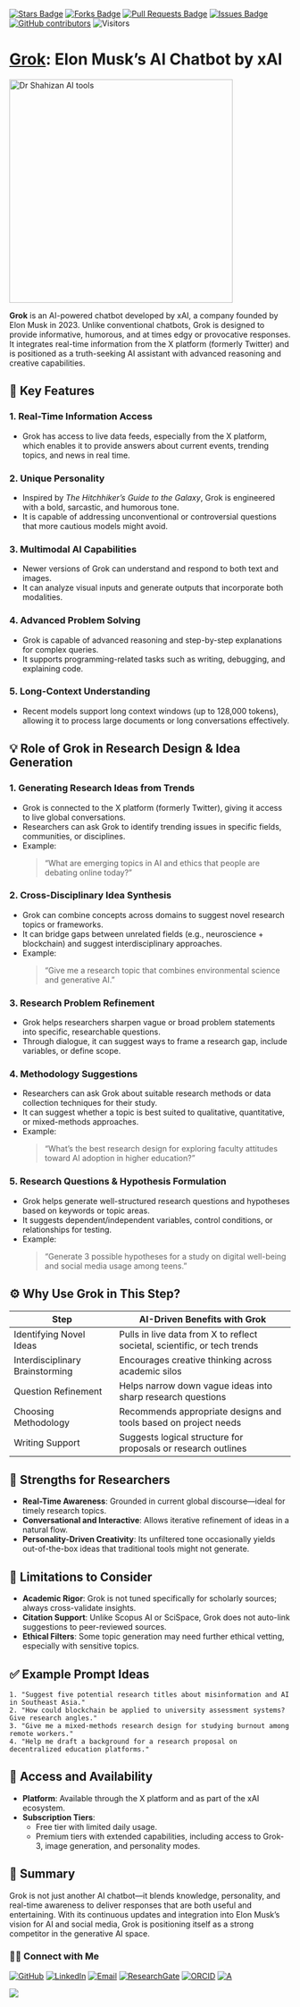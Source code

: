 <a href="https://github.com/drshahizan/short-course/stargazers"><img src="https://img.shields.io/github/stars/drshahizan/short-course" alt="Stars Badge"/></a>
<a href="https://github.com/drshahizan/short-course/network/members"><img src="https://img.shields.io/github/forks/drshahizan/short-course" alt="Forks Badge"/></a>
<a href="https://github.com/drshahizan/short-course/pulls"><img src="https://img.shields.io/github/issues-pr/drshahizan/short-course" alt="Pull Requests Badge"/></a>
<a href="https://github.com/drshahizan/short-course"><img src="https://img.shields.io/github/issues/drshahizan/short-course" alt="Issues Badge"/></a>
<a href="https://github.com/drshahizan/short-course/graphs/contributors"><img alt="GitHub contributors" src="https://img.shields.io/github/contributors/drshahizan/short-course?color=2b9348"></a>
![Visitors](https://api.visitorbadge.io/api/visitors?path=https%3A%2F%2Fgithub.com%2Fdrshahizan%2Fshort-course&labelColor=%23d9e3f0&countColor=%23697689&style=flat)
 
# [Grok](https://grok.com/): Elon Musk’s AI Chatbot by xAI
 
 <img src="https://opencv.org/wp-content/uploads/2025/02/1920x1080-1.jpg" alt="Dr Shahizan AI tools"  height="400">

**Grok** is an AI-powered chatbot developed by xAI, a company founded by Elon Musk in 2023. Unlike conventional chatbots, Grok is designed to provide informative, humorous, and at times edgy or provocative responses. It integrates real-time information from the X platform (formerly Twitter) and is positioned as a truth-seeking AI assistant with advanced reasoning and creative capabilities.

## 🧠 Key Features

### 1. Real-Time Information Access
- Grok has access to live data feeds, especially from the X platform, which enables it to provide answers about current events, trending topics, and news in real time.

### 2. Unique Personality
- Inspired by *The Hitchhiker’s Guide to the Galaxy*, Grok is engineered with a bold, sarcastic, and humorous tone.
- It is capable of addressing unconventional or controversial questions that more cautious models might avoid.

### 3. Multimodal AI Capabilities
- Newer versions of Grok can understand and respond to both text and images.
- It can analyze visual inputs and generate outputs that incorporate both modalities.

### 4. Advanced Problem Solving
- Grok is capable of advanced reasoning and step-by-step explanations for complex queries.
- It supports programming-related tasks such as writing, debugging, and explaining code.

### 5. Long-Context Understanding
- Recent models support long context windows (up to 128,000 tokens), allowing it to process large documents or long conversations effectively.

## 💡 Role of Grok in Research Design & Idea Generation

### 1. **Generating Research Ideas from Trends**
- Grok is connected to the X platform (formerly Twitter), giving it access to live global conversations.
- Researchers can ask Grok to identify trending issues in specific fields, communities, or disciplines.
- Example:  
  > “What are emerging topics in AI and ethics that people are debating online today?”

### 2. **Cross-Disciplinary Idea Synthesis**
- Grok can combine concepts across domains to suggest novel research topics or frameworks.
- It can bridge gaps between unrelated fields (e.g., neuroscience + blockchain) and suggest interdisciplinary approaches.
- Example:  
  > “Give me a research topic that combines environmental science and generative AI.”

### 3. **Research Problem Refinement**
- Grok helps researchers sharpen vague or broad problem statements into specific, researchable questions.
- Through dialogue, it can suggest ways to frame a research gap, include variables, or define scope.

### 4. **Methodology Suggestions**
- Researchers can ask Grok about suitable research methods or data collection techniques for their study.
- It can suggest whether a topic is best suited to qualitative, quantitative, or mixed-methods approaches.
- Example:  
  > “What’s the best research design for exploring faculty attitudes toward AI adoption in higher education?”

### 5. **Research Questions & Hypothesis Formulation**
- Grok helps generate well-structured research questions and hypotheses based on keywords or topic areas.
- It suggests dependent/independent variables, control conditions, or relationships for testing.
- Example:  
  > “Generate 3 possible hypotheses for a study on digital well-being and social media usage among teens.”

## ⚙️ Why Use Grok in This Step?

| Step                          | AI-Driven Benefits with Grok                                              |
|-------------------------------|--------------------------------------------------------------------------|
| Identifying Novel Ideas       | Pulls in live data from X to reflect societal, scientific, or tech trends |
| Interdisciplinary Brainstorming| Encourages creative thinking across academic silos                        |
| Question Refinement           | Helps narrow down vague ideas into sharp research questions               |
| Choosing Methodology          | Recommends appropriate designs and tools based on project needs           |
| Writing Support               | Suggests logical structure for proposals or research outlines             |

## 🚀 Strengths for Researchers

- **Real-Time Awareness**: Grounded in current global discourse—ideal for timely research topics.
- **Conversational and Interactive**: Allows iterative refinement of ideas in a natural flow.
- **Personality-Driven Creativity**: Its unfiltered tone occasionally yields out-of-the-box ideas that traditional tools might not generate.

## 📌 Limitations to Consider

- **Academic Rigor**: Grok is not tuned specifically for scholarly sources; always cross-validate insights.
- **Citation Support**: Unlike Scopus AI or SciSpace, Grok does not auto-link suggestions to peer-reviewed sources.
- **Ethical Filters**: Some topic generation may need further ethical vetting, especially with sensitive topics.

## ✅ Example Prompt Ideas

```text
1. "Suggest five potential research titles about misinformation and AI in Southeast Asia."
2. "How could blockchain be applied to university assessment systems? Give research angles."
3. "Give me a mixed-methods research design for studying burnout among remote workers."
4. "Help me draft a background for a research proposal on decentralized education platforms."
```

## 📱 Access and Availability

- **Platform**: Available through the X platform and as part of the xAI ecosystem.
- **Subscription Tiers**:
  - Free tier with limited daily usage.
  - Premium tiers with extended capabilities, including access to Grok-3, image generation, and personality modes.

## 🧭 Summary

Grok is not just another AI chatbot—it blends knowledge, personality, and real-time awareness to deliver responses that are both useful and entertaining. With its continuous updates and integration into Elon Musk’s vision for AI and social media, Grok is positioning itself as a strong competitor in the generative AI space.


### 🙌🏻 Connect with Me
<p align="left">
    <a href="https://github.com/drshahizan" target="_blank"><img alt="GitHub" src="https://img.shields.io/badge/-@drshahizan-181717?style=flat-square&logo=GitHub&logoColor=white"></a>
    <a href="https://www.linkedin.com/in/drshahizan" target="_blank"><img alt="LinkedIn" src="https://img.shields.io/badge/-drshahizan-blue?style=flat-square&logo=Linkedin&logoColor=white&link=https://www.linkedin.com/in/drshahizan/"></a>
    <a href="mailto:shahizan@utm.my" target="_blank"><img alt="Email" src="https://img.shields.io/badge/-shahizan@utm.my-c14438?style=flat-square&logo=Gmail&logoColor=white&link=mailto:shahizan@utm.my.com"></a>
    <a href="https://www.researchgate.net/profile/Mohd-Othman-28" target="_blank"><img alt="ResearchGate" src="https://img.shields.io/badge/-ResearchGate-00CCBB?style=flat-square&logo=ResearchGate&logoColor=white"></a>
    <a href="https://orcid.org/0000-0003-4261-1873" target="_blank"><img alt="ORCID" src="https://img.shields.io/badge/-ORCID-A6CE39?style=flat-square&logo=ORCID&logoColor=white"></a> 
 <a href="https://visitorbadge.io/status?path=https%3A%2F%2Fgithub.com%2Fdrshahizan" target="_blank"><img alt="A" src="https://api.visitorbadge.io/api/visitors?path=https%3A%2F%2Fgithub.com%2Fdrshahizan&labelColor=%23697689&countColor=%23555555&style=plastic"></a>
 
![](https://hit.yhype.me/github/profile?user_id=81284918)
</p>

